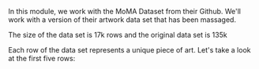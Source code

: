 In this module, we work with the MoMA Dataset from their Github. We'll work with a version of their artwork data set that has been massaged.

The size of the data set is 17k rows and the original data set is 135k

Each row of the data set represents a unique piece of art. Let's take a look at the first five rows:
